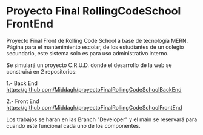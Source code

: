 # Proyecto Final RollingCodeSchool FrontEnd
Proyecto Final Front de Rolling Code School a base de tecnología MERN. Página para el mantenimiento escolar, de los estudiantes de un colegio secundario, este sistema solo es para uso administrativo interno.

Se simulará un proyecto C.R.U.D. donde el desarrollo de la web se construirá en 2 repositorios:

1.- Back End https://github.com/Middagh/proyectoFinalRollingCodeSchoolBackEnd

2.- Front End https://github.com/Middagh/proyectoFinalRollingCodeSchoolFrontEnd

Los trabajos se haran en las Branch "Developer" y el main se reservará para cuando este funcional cada uno de los componentes.
